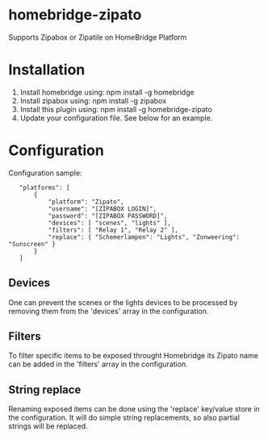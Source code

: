 # homebridge-zipato

Supports Zipabox or Zipatile on HomeBridge Platform

# Installation

1. Install homebridge using: npm install -g homebridge
2. Install zipabox using: npm install -g zipabox
3. Install this plugin using: npm install -g homebridge-zipato
4. Update your configuration file. See below for an example.

# Configuration

Configuration sample:

 ```
	"platforms": [ 
		{
			"platform": "Zipato",
			"username": "[ZIPABOX LOGIN]",
			"password": "[ZIPABOX PASSWORD]",
			"devices": [ "scenes", "lights" ],
			"filters": [ "Relay 1", "Relay 2" ],
			"replace": { "Schemerlampen": "Lights", "Zonweering": "Sunscreen" }
		}
	]
```
## Devices

One can prevent the scenes or the lights devices to be processed by removing them from the 'devices' array in the configuration.

## Filters

To filter specific items to be exposed throught Homebridge its Zipato name can be added in the 'filters' array in the configuration.

## String replace

Renaming exposed items can be done using the 'replace' key/value store in the configuration. It will do simple string replacements, so also partial strings will be replaced.

